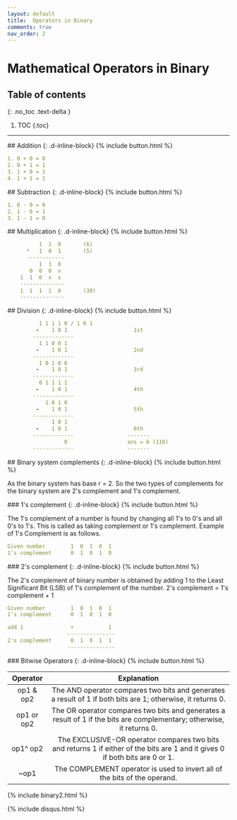 ```yaml
---
layout: default
title:  Operators in Binary
comments: true
nav_order: 2
---
```


# Mathematical Operators in Binary


## Table of contents
{: .no_toc .text-delta }

1. TOC
{:toc}

---

<div class="main_sub_heading" markdown="1">
## Addition
{: .d-inline-block}
{% include button.html %}
</div>

```yaml 
1. 0 + 0 = 0
2. 0 + 1 = 1
3. 1 + 0 = 1
4. 1 + 1 = 1
```

<div class="main_sub_heading" markdown="1">
## Subtraction
{: .d-inline-block}
{% include button.html %}
</div>

```yaml
1. 0 - 0 = 0
2. 1 - 0 = 1
3. 1 - 1 = 0
```

<div class="main_sub_heading" markdown="1">
## Multiplication
{: .d-inline-block}
{% include button.html %}
</div>

```yaml
          1  1  0       (6)
      *   1  0  1       (5)
      ------------
          1  1  0 
       0  0  0  x
    1  1  0  x  x
    --------------
    1  1  1  1  0       (30)
    --------------   
```

<div class="main_sub_heading" markdown="1">
## Division
{: .d-inline-block}
{% include button.html %}
</div>

```yaml
          1 1 1 1 0 / 1 0 1
         -    1 0 1                     1st 
        -------------
          1 1 0 0 1
         -    1 0 1                     2nd
        -------------
          1 0 1 0 0
         -    1 0 1                     3rd
        -------------
          0 1 1 1 1
         -    1 0 1                     4th
        -------------
            1 0 1 0
         -    1 0 1                     5th
        -------------
              1 0 1
         -    1 0 1                     6th 
        -------------                 -------
                  0                   ans = 6 (110)
        -------------                 -------
```

<div class="main_sub_heading" markdown="1">
## Binary system complements
{: .d-inline-block}
{% include button.html %}
</div>

As the binary system has base r = 2. So the two types of complements for the binary system are 2's complement and 1's complement.


<div class="main_sub_heading" markdown="1">
### 1's complement
{: .d-inline-block}
{% include button.html %}
</div>

The 1's complement of a number is found by changing all 1's to 0's and all 0's to 1's. This is called as taking complement or 1's complement. Example of 1's Complement is as follows.

```yaml
Given number        1  0  1  0  1
1's complement      0  1  0  1  0 
```
<div class="main_sub_heading" markdown="1">
### 2's complement
{: .d-inline-block}
{% include button.html %}
</div>

The 2's complement of binary number is obtained by adding 1 to the Least Significant Bit (LSB) of 1's complement of the number.
2's complement = 1's complement + 1


```yaml
Given number        1  0  1  0  1
1's complement      0  1  0  1  0 

add 1               +           1
                   ---------------
2's complement      0  1  0  1  1             
                   --------------- 

```


<div class="main_sub_heading" markdown="1">
### Bitwise Operators
{: .d-inline-block}
{% include button.html %}
</div>

|Operator   |    Explanation   |
|:---------:|:----------------:|
|op1 & op2 | The AND operator compares two bits and generates a result of 1 if both bits are 1; otherwise, it returns 0.|
|op1 or op2 | The OR operator compares two bits and generates a result of 1 if the bits are complementary; otherwise, it returns 0.|
|op1^ op2 | The EXCLUSIVE-OR operator compares two bits and returns 1 if either of the bits are 1 and it gives 0 if both bits are 0 or 1.|
|~op1 | The COMPLEMENT operator is used to invert all of the bits of the operand.|


{% include binary2.html %}


{% include disqus.html %}
